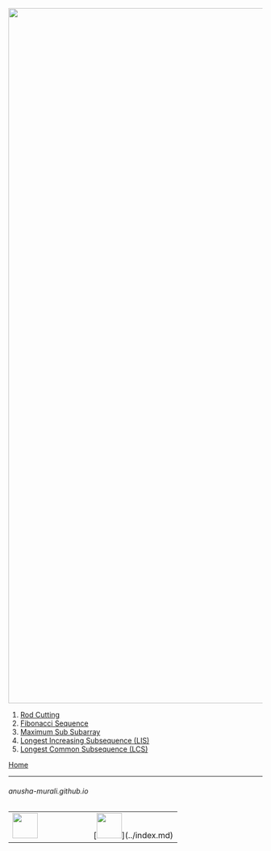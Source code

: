 <p align="center">
<img width="1375" alt="favorite_dp" src="https://github.com/user-attachments/assets/d16a688e-ed47-4a2d-a6b5-b9e85f740707" />
</p>

1. [Rod Cutting](./rod_cutting.md)
2. [Fibonacci Sequence](./fibonacci.md)
3. [Maximum Sub Subarray](./max_sum_subarray.md)
4. [Longest Increasing Subsequence (LIS)](./lis.md)
5. [Longest Common Subsequence (LCS)](./lcs.md)


[Home](../index.md)

* * *
###### anusha-murali.github.io

<table>
  <tr>
    <td><img src="https://github.com/anusha-murali/anusha-murali.github.io/assets/111596338/639243aa-2857-4595-a65a-7852762bb002" width="50" height="50"/>&nbsp; &nbsp; &nbsp; &nbsp;</td>
    <td>&nbsp; &nbsp; &nbsp; &nbsp; &nbsp; &nbsp; &nbsp; &nbsp;[<img src="https://github.com/user-attachments/assets/989cfb30-4fb8-40f8-a812-8a054869aa32" width="50" height="50" />](../index.md)</td>
  </tr>
 </table>


